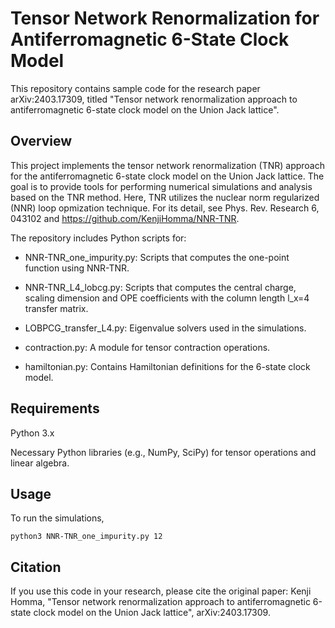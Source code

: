 # Tensor Network Renormalization for Antiferromagnetic 6-State Clock Model

This repository contains sample code for the research paper arXiv:2403.17309, titled "Tensor network renormalization approach to antiferromagnetic 6-state clock model on the Union Jack lattice".

## Overview
This project implements the tensor network renormalization (TNR) approach for the antiferromagnetic 6-state clock model on the Union Jack lattice. The goal is to provide tools for performing numerical simulations and analysis based on the TNR method.
Here, TNR utilizes the nuclear norm regularized (NNR) loop opmization technique. For its detail, see Phys. Rev. Research 6, 043102 and https://github.com/KenjiHomma/NNR-TNR.

The repository includes Python scripts for:

- NNR-TNR_one_impurity.py: Scripts that computes the one-point function using NNR-TNR.

- NNR-TNR_L4_lobcg.py: Scripts that computes the central charge, scaling dimension and OPE coefficients with the column length l_x=4 transfer matrix.

- LOBPCG_transfer_L4.py: Eigenvalue solvers used in the simulations.

- contraction.py: A module for tensor contraction operations.

- hamiltonian.py: Contains Hamiltonian definitions for the 6-state clock model.

## Requirements
Python 3.x

Necessary Python libraries (e.g., NumPy, SciPy) for tensor operations and linear algebra.

## Usage
To run the simulations,

 ```
python3 NNR-TNR_one_impurity.py 12
 ```


## Citation
If you use this code in your research, please cite the original paper:
Kenji Homma, "Tensor network renormalization approach to antiferromagnetic 6-state clock model on the Union Jack lattice", arXiv:2403.17309.
